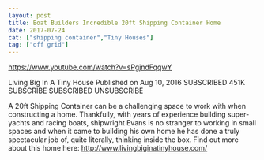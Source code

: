 ```yaml
---
layout: post
title: Boat Builders Incredible 20ft Shipping Container Home
date: 2017-07-24
cat: ["shipping container","Tiny Houses"]
tag: ["off grid"]
---
```


https://www.youtube.com/watch?v=sPgjndFqqwY

Living Big In A Tiny House
Published on Aug 10, 2016
SUBSCRIBED 451K
 SUBSCRIBE SUBSCRIBED UNSUBSCRIBE

A 20ft Shipping Container can be a challenging space to work with when constructing a home. Thankfully, with years of experience building super-yachts and racing boats, shipwright Evans is no stranger to working in small spaces and when it came to building his own home he has done a truly spectacular job of, quite literally, thinking inside the box. Find out more about this home here: http://www.livingbiginatinyhouse.com/